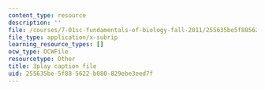 ```yaml
---
content_type: resource
description: ''
file: /courses/7-01sc-fundamentals-of-biology-fall-2011/255635be5f885622b080829ebe3eed7f_YnF1b_Kqf88.vtt
file_type: application/x-subrip
learning_resource_types: []
ocw_type: OCWFile
resourcetype: Other
title: 3play caption file
uid: 255635be-5f88-5622-b080-829ebe3eed7f
---
```

